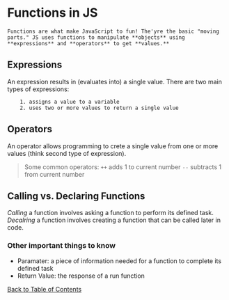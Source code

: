 # Functions in JS
    Functions are what make JavaScript to fun! The'yre the basic "moving parts." JS uses functions to manipulate **objects** using **expressions** and **operators** to get **values.**

## Expressions

An expression results in (evaluates into) a single value. There are two main types of expressions:
        
        1. assigns a value to a variable
        2. uses two or more values to return a single value

## Operators

An operator allows programming to crete a single value from one or more values (think second type of expression). 

> Some common operators:
    `++` adds 1 to current number
    `--` subtracts 1 from current number

## Calling vs. Declaring Functions

*Calling* a function involves asking a function to perform its defined task. *Decalring* a function involves creating a function that can be called later in code. 

### Other important things to know

* Paramater: a piece of information needed for a function to complete its defined task
* Return Value: the response of a run function





[Back to Table of Contents](README.md) 


